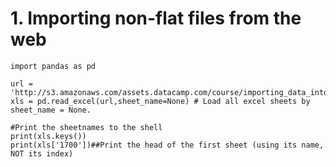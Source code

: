 # 1. Importing non-flat files from the web

    import pandas as pd
    
    url = 'http://s3.amazonaws.com/assets.datacamp.com/course/importing_data_into_r/latitude.xls'
    xls = pd.read_excel(url,sheet_name=None) # Load all excel sheets by sheet_name = None.
    
    #Print the sheetnames to the shell
    print(xls.keys()) 
    print(xls['1700'])##Print the head of the first sheet (using its name, NOT its index)
